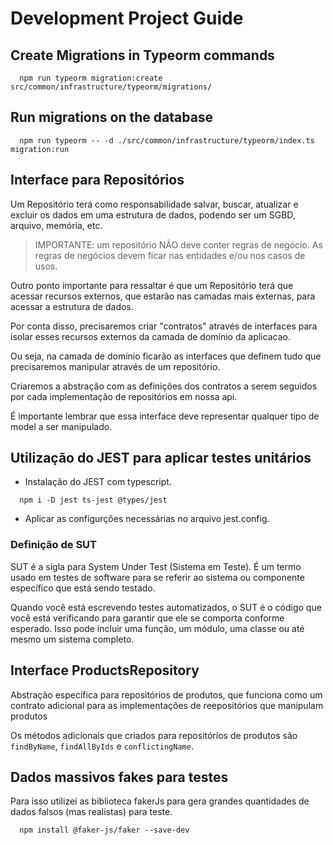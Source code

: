 # Development Project Guide

## Create Migrations in Typeorm commands

```shell
  npm run typeorm migration:create src/common/infrastructure/typeorm/migrations/
```

## Run migrations on the database

```shell
  npm run typeorm -- -d ./src/common/infrastructure/typeorm/index.ts migration:run
```

## Interface para Repositórios

Um Repositório terá como responsabilidade salvar, buscar, atualizar e excluir os dados em uma estrutura de dados, podendo ser um SGBD, arquivo, memória, etc.

> IMPORTANTE: um repositório NÃO deve conter regras de negócio. As regras de negócios devem ficar nas entidades e/ou nos casos de usos.

Outro ponto importante para ressaltar é que um Repositório terá que acessar recursos externos, que estarão nas camadas mais externas, para acessar a estrutura de dados.

Por conta disso, precisaremos criar "contratos" através de interfaces para isolar esses recursos externos da camada de domínio da aplicacao.

Ou seja, na camada de domínio ficarão as interfaces que definem tudo que precisaremos manipular através de um repositório.

Criaremos a abstração com as definições dos contratos a serem seguidos por cada implementação de repositórios em nossa api.

É importante lembrar que essa interface deve representar qualquer tipo de model a ser manipulado.

## Utilização do JEST para aplicar testes unitários

- Instalação do JEST com typescript.

```shell
  npm i -D jest ts-jest @types/jest
```

- Aplicar as configurções necessárias no arquivo jest.config.

### Definição de SUT

SUT é a sigla para System Under Test (Sistema em Teste). É um termo usado em testes de software para se referir ao sistema ou componente específico que está sendo testado.

Quando você está escrevendo testes automatizados, o SUT é o código que você está verificando para garantir que ele se comporta conforme esperado. Isso pode incluir uma função, um módulo, uma classe ou até mesmo um sistema completo.

## Interface ProductsRepository

Abstração específica para repositórios de produtos, que funciona como um contrato adicional para as implementações de reepositórios que manipulam produtos

Os métodos adicionais que criados para repositórios de produtos são `findByName`, `findAllByIds` e `conflictingName`.

## Dados massivos fakes para testes

Para isso utilizei as biblioteca fakerJs para gera grandes quantidades de dados falsos (mas realistas) para teste.

```shell
  npm install @faker-js/faker --save-dev
```
